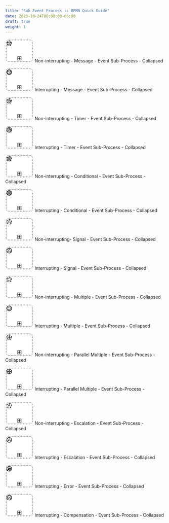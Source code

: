 ```yaml
---
title: "Sub Event Process :: BPMN Quick Guide"
date: 2023-10-24T00:00:00-06:00
draft: true
weight: 1
---
```


![event sub process 1](Sub%20Event%20Process%20%20BPMN%20Quick%20Guide/event-sub-process-1.png) Non-interrupting - Message - Event Sub-Process - Collapsed

![event sub process 2](Sub%20Event%20Process%20%20BPMN%20Quick%20Guide/event-sub-process-2.png) Interrupting - Message - Event Sub-Process - Collapsed

![event sub process 3](Sub%20Event%20Process%20%20BPMN%20Quick%20Guide/event-sub-process-3.png) Non-interrupting - Timer - Event Sub-Process - Collapsed

![event sub process 4](Sub%20Event%20Process%20%20BPMN%20Quick%20Guide/event-sub-process-4.png) Interrupting - Timer - Event Sub-Process - Collapsed

![event sub process 5](Sub%20Event%20Process%20%20BPMN%20Quick%20Guide/event-sub-process-5.png) Non-interrupting - Conditional - Event Sub-Process - Collapsed

![event sub process 6](Sub%20Event%20Process%20%20BPMN%20Quick%20Guide/event-sub-process-6.png) Interrupting - Conditional - Event Sub-Process - Collapsed

![event sub process 7](Sub%20Event%20Process%20%20BPMN%20Quick%20Guide/event-sub-process-7.png) Non-interrupting- Signal - Event Sub-Process - Collapsed

![event sub process 8](Sub%20Event%20Process%20%20BPMN%20Quick%20Guide/event-sub-process-8.png) Interrupting - Signal - Event Sub-Process - Collapsed

![event sub process 9](Sub%20Event%20Process%20%20BPMN%20Quick%20Guide/event-sub-process-9.png) Non-interrupting - Multiple - Event Sub-Process - Collapsed

![event sub process 10](Sub%20Event%20Process%20%20BPMN%20Quick%20Guide/event-sub-process-10.png) Interrupting - Multiple - Event Sub-Process - Collapsed

![event sub process 11](Sub%20Event%20Process%20%20BPMN%20Quick%20Guide/event-sub-process-11.png) Non-interrupting - Parallel Multiple - Event Sub-Process - Collapsed

![event sub process 12](Sub%20Event%20Process%20%20BPMN%20Quick%20Guide/event-sub-process-12.png) Interrupting - Parallel Multiple - Event Sub-Process - Collapsed

![event sub process 13](Sub%20Event%20Process%20%20BPMN%20Quick%20Guide/event-sub-process-13.png) Non-interrupting - Escalation - Event Sub-Process - Collapsed

![event sub process 14](Sub%20Event%20Process%20%20BPMN%20Quick%20Guide/event-sub-process-14.png) Interrupting - Escalation - Event Sub-Process - Collapsed

![event sub process 15](Sub%20Event%20Process%20%20BPMN%20Quick%20Guide/event-sub-process-15.png) Interrupting - Error - Event Sub-Process - Collapsed

![event sub process 16](Sub%20Event%20Process%20%20BPMN%20Quick%20Guide/event-sub-process-16.png) Interrupting - Compensation - Event Sub-Process - Collapsed

